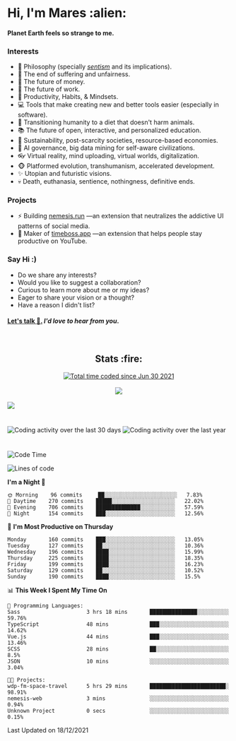 <h1>Hi, I'm Mares :alien:</h1>

#### Planet Earth feels so strange to me.

### **Interests**

- 🌊 Philosophy (specially [_sentism_][sentismmedium] and its implications).
- 🎯 The end of suffering and unfairness.
- 💸 The future of money.
- 💼 The future of work.
- 🧠 Productivity, Habits, & Mindsets.
- 💻 Tools that make creating new and better tools easier (especially in software).
- 🥗 Transitioning humanity to a diet that doesn't harm animals.
- 📚 The future of open, interactive, and personalized education.
- 🌱 Sustainability, post-scarcity societies, resource-based economies.
- 🤖 AI governance, big data mining for self-aware civilizations.
- 👓 Virtual reality, mind uploading, virtual worlds, digitalization.
- 🐵 Platformed evolution, transhumanism, accelerated development.
- ✨ Utopian and futuristic visions.
- 💀 Death, euthanasia, sentience, nothingness, definitive ends.


### **Projects**

- ⚡ Building [nemesis.run](https://nemesis.run) —an extension that neutralizes the addictive UI patterns of social media.
- 💎 Maker of [timeboss.app](https://timeboss.app) —an extension that helps people stay productive on YouTube.


### **Say Hi :)**

- Do we share any interests?
- Would you like to suggest a collaboration?
- Curious to learn more about me or my ideas?
- Eager to share your vision or a thought?
- Have a reason I didn't list?

#### [Let's talk :wave:.](mailto:mareszhar@gmail.com) _I'd love to hear from you_.

[sentismmedium]: https://medium.com/@mareszhar/born-a-prisoner-a-reflection-about-life-its-struggles-and-a-plan-to-escape-d8566ce9b026

<br>

<h2 align="center">Stats :fire:</h2>

<div align="center">
  <a href="https://wakatime.com/@cfdc0e0d-4860-4b62-9ff0-cb659185525e">
    <img src="https://wakatime.com/badge/user/cfdc0e0d-4860-4b62-9ff0-cb659185525e.svg" alt="Total time coded since Jun 30 2021" />
  </a>
</div>

<br>

<div align="center">
  <img src="https://github-readme-streak-stats.herokuapp.com?user=mareszhar&theme=black-ice&hide_border=true&stroke=FFFFFF15&ring=DF8FFE&fire=DF8FFE&currStreakLabel=DF8FFE&background=1A232A&currStreakNum=86FFAB&dates=B1AAB3FF">
</div>

<!-- Add or remove this: &dates=B1AAB3FF at the end of the streak stats URL if they get bugged and aren't updating -->

<br>

<img src="https://activity-graph.herokuapp.com/graph?username=mareszhar&theme=nord&bg_color=00000000&color=979797&line=DF8FFE&point=00000000&area=true&hide_border=true">

<br>

<h1></h1>

<img src="https://wakatime.com/share/@mares/5df0ff02-9c79-41b4-b540-51dc9c65a57b.svg" alt="Coding activity over the last 30 days" />
<img src="https://wakatime.com/share/@mares/ea89ba71-f374-40af-930c-e0655909fe37.svg" alt="Coding activity over the last year" />

<h1></h1>

<!--START_SECTION:waka-->
![Code Time](http://img.shields.io/badge/Code%20Time-374%20hrs%209%20mins-blue)

![Lines of code](https://img.shields.io/badge/From%20Hello%20World%20I%27ve%20Written-124%20Thousand%20lines%20of%20code-blue)

**I'm a Night 🦉** 

```text
🌞 Morning    96 commits     ██░░░░░░░░░░░░░░░░░░░░░░░   7.83% 
🌆 Daytime    270 commits    █████░░░░░░░░░░░░░░░░░░░░   22.02% 
🌃 Evening    706 commits    ██████████████░░░░░░░░░░░   57.59% 
🌙 Night      154 commits    ███░░░░░░░░░░░░░░░░░░░░░░   12.56%

```
📅 **I'm Most Productive on Thursday** 

```text
Monday       160 commits    ███░░░░░░░░░░░░░░░░░░░░░░   13.05% 
Tuesday      127 commits    ██░░░░░░░░░░░░░░░░░░░░░░░   10.36% 
Wednesday    196 commits    ████░░░░░░░░░░░░░░░░░░░░░   15.99% 
Thursday     225 commits    ████░░░░░░░░░░░░░░░░░░░░░   18.35% 
Friday       199 commits    ████░░░░░░░░░░░░░░░░░░░░░   16.23% 
Saturday     129 commits    ██░░░░░░░░░░░░░░░░░░░░░░░   10.52% 
Sunday       190 commits    ████░░░░░░░░░░░░░░░░░░░░░   15.5%

```


📊 **This Week I Spent My Time On** 

```text
💬 Programming Languages: 
Sass                     3 hrs 18 mins       ███████████████░░░░░░░░░░   59.76% 
TypeScript               48 mins             ███░░░░░░░░░░░░░░░░░░░░░░   14.62% 
Vue.js                   44 mins             ███░░░░░░░░░░░░░░░░░░░░░░   13.46% 
SCSS                     28 mins             ██░░░░░░░░░░░░░░░░░░░░░░░   8.5% 
JSON                     10 mins             ░░░░░░░░░░░░░░░░░░░░░░░░░   3.04%

🐱‍💻 Projects: 
wdp-fm-space-travel      5 hrs 29 mins       ████████████████████████░   98.91% 
nemesis-web              3 mins              ░░░░░░░░░░░░░░░░░░░░░░░░░   0.94% 
Unknown Project          0 secs              ░░░░░░░░░░░░░░░░░░░░░░░░░   0.15%

```


 Last Updated on 18/12/2021
<!--END_SECTION:waka-->
